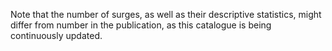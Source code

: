 Note that the number of surges, as well as their descriptive statistics, might differ from number in the publication, as this catalogue is being continuously updated.
